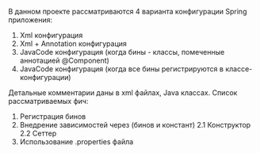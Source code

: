 В данном проекте рассматриваются 4 варианта конфигурации Spring приложения:
1. Xml конфигурация
2. Xml + Annotation конфигурация
3. JavaCode конфигурация (когда бины - классы, помеченные аннотацией @Component)
4. JavaCode конфигурация (когда все бины регистрируются в классе-конфигурации)

Детальные комментарии даны в xml файлах, Java классах.
Список рассматриваемых фич:
1. Регистрация бинов
2. Внедрение зависимостей через (бинов и констант)
2.1 Конструктор
2.2 Сеттер
3. Использование .properties файла